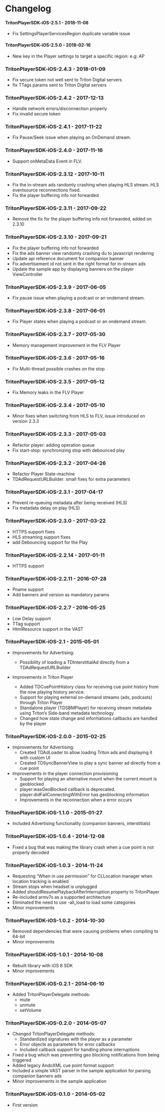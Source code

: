# Changelog

#### TritonPlayerSDK-iOS-2.5.1 - 2018-11-08
- Fix SettingsPlayerServicesRegion duplicate variable issue

#### TritonPlayerSDK-iOS-2.5.0 - 2018-02-16
 - New key in the Player settings to target a specific region: e.g: AP

### TritonPlayerSDK-iOS-2.4.3 - 2018-01-09
 - Fix secure token not well sent to Triton Digital servers
 - fix TTags params sent to Triton Digital servers


### TritonPlayerSDK-iOS-2.4.2 - 2017-12-13
 - Handle network errors/disconnection properly
 - Fix invalid secure token

### TritonPlayerSDK-iOS-2.4.1 - 2017-11-22
 - Fix Pause/Seek issue when playing an OnDemand stream.

### TritonPlayerSDK-iOS-2.4.0 - 2017-11-16
 - Support onMetaData Event in FLV.

### TritonPlayerSDK-iOS-2.3.12 - 2017-10-11
 - Fix the in-stream ads randomly crashing when playing HLS stream. HLS eventsource reconnections fixed.
 - Fix the player buffering info not forwarded 

### TritonPlayerSDK-iOS-2.3.11 - 2017-09-22
 - Remove the fix for the player buffering info not forwarded, added on 2.3.10

### TritonPlayerSDK-iOS-2.3.10 - 2017-09-21
 - Fix the player buffering info not forwarded 
 - Fix the ads banner view randomly crashing du to javascript rendering
 - Update api reference document for companion banner
 - Fix advertisement id not sent in the right format for in-stream ads
 - Update the sample app by displaying banners on the player ViewController 

### TritonPlayerSDK-iOS-2.3.9 - 2017-06-05
 - Fix pause issue when playing a podcast or an ondemand stream.

### TritonPlayerSDK-iOS-2.3.8 - 2017-06-01
 - Fix Player states when playing a podcast or an ondemand stream.

### TritonPlayerSDK-iOS-2.3.7 - 2017-05-30
 - Memory management improvement in the FLV Player

### TritonPlayerSDK-iOS-2.3.6 - 2017-05-16
 - Fix Multi-thread possible crashes on the stop

### TritonPlayerSDK-iOS-2.3.5 - 2017-05-12
 - Fix Memory leaks in the FLV Player

### TritonPlayerSDK-iOS-2.3.4 - 2017-05-10
 - Minor fixes when switching from HLS to FLV, issue introduced on version 2.3.3

### TritonPlayerSDK-iOS-2.3.3 - 2017-05-03
 - Refactor player: adding operation queue
 - Fix start-stop: synchronizing stop with debounced play

### TritonPlayerSDK-iOS-2.3.2 - 2017-04-26
 - Refactor Player State-machine
 - TDAdRequestURLBuilder: small fixes for extra parameters

### TritonPlayerSDK-iOS-2.3.1 - 2017-04-17
 - Prevent re-queuing metadata after being received (HLS)
 - Fix metadata delay on play (HLS)

### TritonPlayerSDK-iOS-2.3.0 - 2017-03-22
 - HTTPS support fixes
 - HLS streaming support fixes
 - add Debouncing support for the Play 
     
### TritonPlayerSDK-iOS-2.2.14 - 2017-01-11
 - HTTPS support 
     
### TritonPlayerSDK-iOS-2.2.11 - 2016-07-28
 - Pname support
 - Add banners and version as mandatory params 

### TritonPlayerSDK-iOS-2.2.7 - 2016-05-25
 - Low Delay support
 - TTag support
 - HtmlResource support in the VAST

### TritonPlayerSDK-iOS-2.1 - 2015-05-01
- Improvements for Advertising:
	- Possibility of loading a TDInterstitialAd directly from a TDAdRequestURLBuilder

- Improvements in Triton Player
	- Added TDCuePointHistory class for receiving cue point history from the now playing history service.
	- Support for playing external on-demand streams (ads, podcasts) through Triton Player
	- Standalone player (TDSBMPlayer) for receiving stream metadata using Triton’s Side-band metadata technology 
	- Changed how state change and informations callbacks are handled by the player

### TritonPlayerSDK-iOS-2.0.0 - 2015-02-25
- Improvements for Advertising:
	- Created TDAdLoader to allow loading Triton ads and displaying it with custom UI
	- Created TDSyncBannerView to play a sync banner ad directly from a cue point
- Improvements in the player connection provisioning
	- Support for playing an alternative mount when the current mount is geoblocked
	- player:wasGeoBlocked callback is deprecated. player:didFailConnectingWithError has geoblocking information
	- Improvements in the reconnection when a error occurs 

### TritonPlayerSDK-iOS-1.1.0 - 2015-01-27
- Included Advertising functionality (companion banners, interstitials)

### TritonPlayerSDK-iOS-1.0.4 - 2014-12-08
- Fixed a bug that was making the library crash when a cue point is not properly decoded

### TritonPlayerSDK-iOS-1.0.3 - 2014-11-24
- Requesting “When in use permission” for CLLocation manager when location tracking is enabled
- Stream stops when headset is unplugged
- Added shouldResumePlaybackAfterInterruption property to TritonPlayer
- Re-included armv7s as a supported architecture 
- Eliminated the need to use -all_load to load some categories
- Minor improvements

### TritonPlayerSDK-iOS-1.0.2 - 2014-10-30
- Removed dependencies that were causing problems when compiling to 64-bit 
- Minor improvements

### TritonPlayerSDK-iOS-1.0.1 - 2014-10-08
- Rebuilt library with iOS 8 SDK 
- Minor improvements


### TritonPlayerSDK-iOS-0.2.1 - 2014-06-10
- Added TritonPlayerDelegate methods:
	- mute
	- unmute
	- setVolume

### TritonPlayerSDK-iOS-0.2.0 - 2014-05-07
- Changed TritonPlayerDelegate methods:
	- Standardized signatures with the player as a parameter
	- Error objects as parameters for error callbacks
	- Included callback support for handling phone interruptions
- Fixed a bug which was preventing geo blocking notifications from being triggered
- Added legacy AndoXML cue point format support
- Included a simple VAST parser in the sample application for parsing companion banners ads
- Minor improvements in the sample application

### TritonPlayerSDK-iOS-0.1.0 - 2014-05-02
- First version
